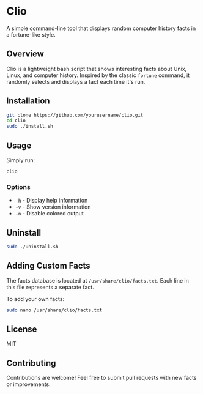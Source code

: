 # Clio

A simple command-line tool that displays random computer history facts in a fortune-like style.

## Overview

Clio is a lightweight bash script that shows interesting facts about Unix, Linux, and computer history. Inspired by the classic `fortune` command, it randomly selects and displays a fact each time it's run.

## Installation

```bash
git clone https://github.com/yourusername/clio.git
cd clio
sudo ./install.sh
```

## Usage

Simply run:

```bash
clio
```

### Options

- `-h` - Display help information
- `-v` - Show version information
- `-n` - Disable colored output

## Uninstall

```bash
sudo ./uninstall.sh
```

## Adding Custom Facts

The facts database is located at `/usr/share/clio/facts.txt`. Each line in this file represents a separate fact.

To add your own facts:

```bash
sudo nano /usr/share/clio/facts.txt
```

## License

MIT

## Contributing

Contributions are welcome! Feel free to submit pull requests with new facts or improvements.
